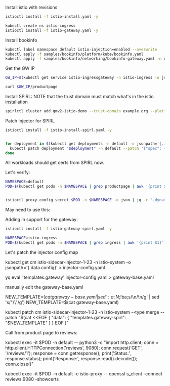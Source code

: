 Install istio with revisions

```bash
istioctl install -f istio-install.yaml -y

kubectl create ns istio-ingress
istioctl install -f istio-gateway.yaml -y
```

Install bookinfo

```bash
kubectl label namespace default istio-injection=enabled --overwrite
kubectl apply -f samples/bookinfo/platform/kube/bookinfo.yaml
kubectl apply -f samples/bookinfo/networking/bookinfo-gateway.yaml -n default
```

Get the GW IP

```bash
GW_IP=$(kubectl get service istio-ingressgateway -n istio-ingress -o jsonpath='{.status.loadBalancer.ingress[0].ip}')

curl $GW_IP/productpage
```

Install SPIRL:
NOTE that the trust domain must match what's in the istio installation

```bash
spirlctl cluster add gmv2-istio-demo --trust-domain example.org --platform istio --kube-context istio-demo --yes
```

Patch Injector for SPIRL

```bash
istioctl install -f istio-install-spirl.yaml -y


for deployment in $(kubectl get deployments -n default -o jsonpath='{.items[*].metadata.name}'); do
  kubectl patch deployment "$deployment" -n default --patch '{"spec": {"template": {"metadata": {"annotations": {"inject.istio.io/templates": "sidecar,spirl"}}}}}'
done
```

All workloads should get certs from SPIRL now. 

Let's verify:

```bash
NAMESPACE=default
POD=$(kubectl get pods -n $NAMESPACE | grep productpage | awk '{print $1}')


istioctl proxy-config secret $POD -n $NAMESPACE -o json | jq -r '.dynamicActiveSecrets[] | select(.name == "ROOTCA") | .secret.validationContext.customValidatorConfig.typedConfig.trustDomains[0].trustBundle.inlineBytes' | base64 -d | step certificate inspect -

```

May need to use this:





Adding in support for the gateway:

```bash
istioctl install -f istio-gateway-spirl.yaml -y

NAMESPACE=istio-ingress
POD=$(kubectl get pods -n $NAMESPACE | grep ingress | awk '{print $1}')


```


Let's patch the injector config map

kubectl get cm istio-sidecar-injector-1-23 -n istio-system -o jsonpath='{.data.config}' > injector-config.yaml

yq eval '.templates.gateway' injector-config.yaml > gateway-base.yaml

manually edit the gateway-base.yaml

NEW_TEMPLATE=$(cat gateway-base.yaml | sed ':a;N;$!ba;s/\n/\\n/g' | sed 's/"/\\"/g')
NEW_TEMPLATE=$(cat gateway-base.yaml)

kubectl patch cm istio-sidecar-injector-1-23 -n istio-system --type merge --patch "$(cat <<EOF
{
  "data": {
    "templates.gateway-spirl": "$NEW_TEMPLATE"
  }
}
EOF
)"












Call from product page to reviews:

kubectl exec -it $POD -n default -- python3 -c "import http.client; conn = http.client.HTTPConnection('reviews', 9080); conn.request('GET', '/reviews/1'); response = conn.getresponse(); print('Status:', response.status); print('Response:', response.read().decode()); conn.close()"


kubectl exec -it $POD -n default -c istio-proxy -- openssl s_client -connect reviews:9080 -showcerts






